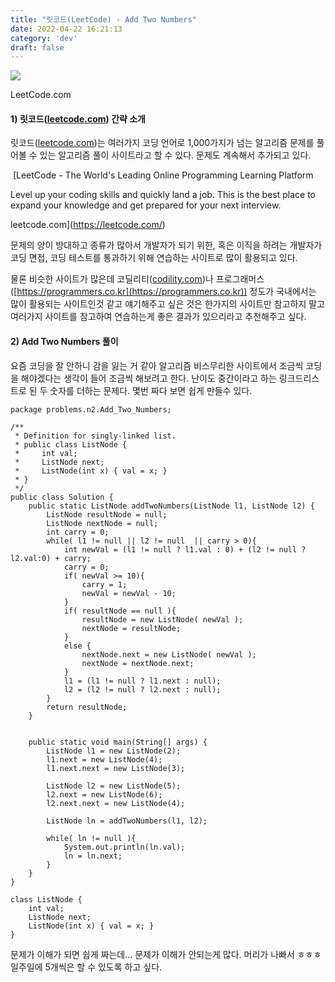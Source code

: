 ```yaml
---
title: "릿코드(LeetCode) - Add Two Numbers"
date: 2022-04-22 16:21:13
category: 'dev'
draft: false
---
```


![](https://blog.kakaocdn.net/dn/6yeSK/btquvjqK4t0/MjZ1rW7zkc8AOcMr0fHKTk/img.png)

LeetCode.com

#### **1) 릿코드([leetcode.com](http://leetcode.com/)) 간략 소개**

릿코드([leetcode.com](http://leetcode.com))는 여러가지 코딩 언어로 1,000가지가 넘는 알고리즘 문제를 풀어볼 수 있는 알고리즘 풀이 사이트라고 할 수 있다. 문제도 계속해서 추가되고 있다.

 [LeetCode - The World's Leading Online Programming Learning Platform

Level up your coding skills and quickly land a job. This is the best place to expand your knowledge and get prepared for your next interview.

leetcode.com](https://leetcode.com/)

문제의 양이 방대하고 종류가 많아서 개발자가 되기 위한, 혹은 이직을 하려는 개발자가 코딩 면접, 코딩 테스트를 통과하기 위해 연습하는 사이트로 많이 활용되고 있다.

물론 비슷한 사이트가 많은데 코딜리티([codility.com](codility.com))나 프로그래머스([https://programmers.co.kr](https://programmers.co.kr)) 정도가 국내에서는 많이 활용되는 사이트인것 같고 얘기해주고 싶은 것은 한가지의 사이트만 참고하지 말고 여러가지 사이트를 참고하여 연습하는게 좋은 결과가 있으리라고 추천해주고 싶다. 

#### **2) Add Two Numbers 풀이**

요즘 코딩을 잘 안하니 감을 잃는 거 같아 알고리즘 비스무리한 사이트에서 조금씩 코딩을 해야겠다는 생각이 들어 조금씩 해보려고 한다. 난이도 중간이라고 하는 링크드리스트로 된 두 숫자를 더하는 문제다. 몇번 짜다 보면 쉽게 만들수 있다.

    package problems.n2.Add_Two_Numbers;
    
    /**
     * Definition for singly-linked list.
     * public class ListNode {
     *     int val;
     *     ListNode next;
     *     ListNode(int x) { val = x; }
     * }
     */
    public class Solution {
        public static ListNode addTwoNumbers(ListNode l1, ListNode l2) {
        	ListNode resultNode = null;
        	ListNode nextNode = null;
        	int carry = 0;
        	while( l1 != null || l2 != null  || carry > 0){    		
        		int newVal = (l1 != null ? l1.val : 0) + (l2 != null ?l2.val:0) + carry;
        		carry = 0;
        		if( newVal >= 10){
        			carry = 1;
        			newVal = newVal - 10;
        		}
        		if( resultNode == null ){
        			resultNode = new ListNode( newVal );
        			nextNode = resultNode;
        		}    			
        		else {
        			nextNode.next = new ListNode( newVal );
        			nextNode = nextNode.next;
        		}
        		l1 = (l1 != null ? l1.next : null);
        		l2 = (l2 != null ? l2.next : null);
        	}    	
            return resultNode;
        }
        
        
        public static void main(String[] args) {
        	ListNode l1 = new ListNode(2);
        	l1.next = new ListNode(4);
        	l1.next.next = new ListNode(3);
        	
        	ListNode l2 = new ListNode(5);
        	l2.next = new ListNode(6);
        	l2.next.next = new ListNode(4);
        	
        	ListNode ln = addTwoNumbers(l1, l2);
        	
        	while( ln != null ){
        		System.out.println(ln.val);
        		ln = ln.next;
        	}
    	}
    }
    
    class ListNode {
        int val;
        ListNode next;
        ListNode(int x) { val = x; }
    }
    

문제가 이해가 되면 쉽게 짜는데... 문제가 이해가 안되는게 많다. 머리가 나빠서 ㅎㅎㅎ 일주일에 5개씩은 할 수 있도록 하고 싶다.

